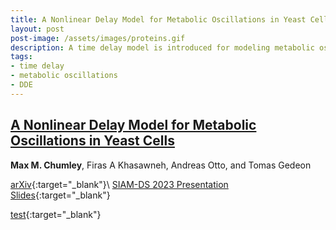 ```yaml
---
title: A Nonlinear Delay Model for Metabolic Oscillations in Yeast Cells
layout: post
post-image: /assets/images/proteins.gif
description: A time delay model is introduced for modeling metabolic oscillations in yeast cells. We explore the system parameter spaces using numerical approaches to search for limit cycles in the system trajectories.
tags:
- time delay
- metabolic oscillations
- DDE
---
```


## <u>A Nonlinear Delay Model for Metabolic Oscillations in Yeast Cells</u>

**Max M. Chumley**, Firas A Khasawneh, Andreas Otto, and Tomas Gedeon

[arXiv](https://doi.org/10.48550/arXiv.2305.07643){:target="_blank"}\\
[SIAM-DS 2023 Presentation Slides](/assets/html/siam-ds_2023_metabolic_oscillations.html){:target="_blank"}

[test](/assets/html/SIAM-GL_CGSSN_2023/xaringan/slides/SIAM-GL_CGSSN_2023.html){:target="_blank"}
